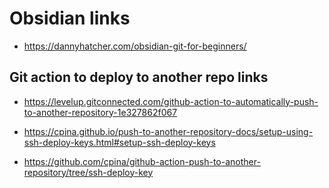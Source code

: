 # Obsidian links

- https://dannyhatcher.com/obsidian-git-for-beginners/



## Git action to deploy to another repo links

- https://levelup.gitconnected.com/github-action-to-automatically-push-to-another-repository-1e327862f067

- https://cpina.github.io/push-to-another-repository-docs/setup-using-ssh-deploy-keys.html#setup-ssh-deploy-keys

- https://github.com/cpina/github-action-push-to-another-repository/tree/ssh-deploy-key